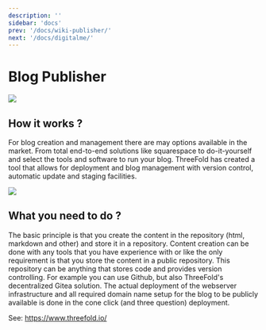 ```yaml
---
description: ''
sidebar: 'docs'
prev: '/docs/wiki-publisher/'
next: '/docs/digitalme/'
---
```


# Blog Publisher

![](https://now10.threefold.io/blog_browser.png)

## How it works ?

For blog creation and management there are may options available in the market.  From total end-to-end solutions like squarespace to do-it-yourself and select the tools and software to run your blog.  ThreeFold has created a tool that allows for deployment and blog management with version control, automatic update and staging facilities.

![](https://now10.threefold.io/blog_capture.png)

## What you need to do ?

The basic principle is that you create the content in the repository (html, markdown and other) and store it in a repository.  Content creation can be done with any tools that you have experience with or like the only requirement is that you store the content in a public repository. This repository can be anything that stores code and provides version controlling.  For example you can use Github, but also ThreeFold's decentralized Gitea solution.  The actual deployment of the webserver infrastructure and all required domain name setup for the blog to be publicly available is done in the cone click (and three question) deployment.

See: https://www.threefold.io/
<!-- 
### Deploy

create widget which does following,
widget needs to be here in iframe


- [ ] size: small/mid/large
  - small limited amount of visitors per month
  - large ...
- [ ] location (mention more locations coming soon)
  - Ghent
  - Vienna
- [ ] name
  - name as used in solution (in the webui and on web)
- [ ] domain (name is prefix of this)
  - ava.tf
  - 3x0.me
  - refit.earth
  - co30.org
  - ninja.tf
  - base.tf
  - tf9.io
- [ ] git url
  - check in wizard git url works
- [ ] sshkey yes/no
  - if yes, ask sshkey for remote login

  - always deploy on ipv6 public
  - always deploy on webgateway


## Manual

- link to manual (TODO: check good enough)

 -->
